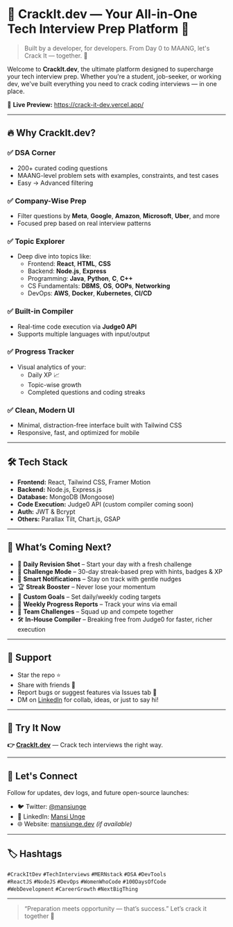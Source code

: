 # 🚀 CrackIt.dev — Your All-in-One Tech Interview Prep Platform 🎯

> Built by a developer, for developers. From Day 0 to MAANG, let's Crack It — together. 💪

Welcome to **CrackIt.dev**, the ultimate platform designed to supercharge your tech interview prep. Whether you're a student, job-seeker, or working dev, we've built everything you need to crack coding interviews — in one place.

🔗 **Live Preview:** https://crack-it-dev.vercel.app/

---

## 🔥 Why CrackIt.dev?

### ✅ DSA Corner
- 200+ curated coding questions  
- MAANG-level problem sets with examples, constraints, and test cases  
- Easy → Advanced filtering  

### ✅ Company-Wise Prep
- Filter questions by **Meta**, **Google**, **Amazon**, **Microsoft**, **Uber**, and more  
- Focused prep based on real interview patterns  

### ✅ Topic Explorer
- Deep dive into topics like:
  - Frontend: **React**, **HTML**, **CSS**
  - Backend: **Node.js**, **Express**
  - Programming: **Java**, **Python**, **C**, **C++**
  - CS Fundamentals: **DBMS**, **OS**, **OOPs**, **Networking**
  - DevOps: **AWS**, **Docker**, **Kubernetes**, **CI/CD**

### ✅ Built-in Compiler
- Real-time code execution via **Judge0 API**  
- Supports multiple languages with input/output  

### ✅ Progress Tracker
- Visual analytics of your:
  - Daily XP 📈  
  - Topic-wise growth  
  - Completed questions and coding streaks  

### ✅ Clean, Modern UI
- Minimal, distraction-free interface built with Tailwind CSS  
- Responsive, fast, and optimized for mobile  

---

## 🛠 Tech Stack

- **Frontend:** React, Tailwind CSS, Framer Motion  
- **Backend:** Node.js, Express.js  
- **Database:** MongoDB (Mongoose)  
- **Code Execution:** Judge0 API (custom compiler coming soon)  
- **Auth:** JWT & Bcrypt  
- **Others:** Parallax Tilt, Chart.js, GSAP

---

## 🌟 What’s Coming Next?

- 📅 **Daily Revision Shot** – Start your day with a fresh challenge  
- 🧠 **Challenge Mode** – 30-day streak-based prep with hints, badges & XP  
- 🔔 **Smart Notifications** – Stay on track with gentle nudges  
- 🏆 **Streak Booster** – Never lose your momentum  
- 🎯 **Custom Goals** – Set daily/weekly coding targets  
- 📨 **Weekly Progress Reports** – Track your wins via email  
- 🤝 **Team Challenges** – Squad up and compete together  
- 🛠️ **In-House Compiler** – Breaking free from Judge0 for faster, richer execution  

---

## 🙌 Support

- Star the repo ⭐
- Share with friends 🔁
- Report bugs or suggest features via Issues tab 💬
- DM on [LinkedIn](https://linkedin.com/in/mansiunge) for collab, ideas, or just to say hi!

---

## 📌 Try It Now

**👉 [CrackIt.dev](https://crack-it-dev.vercel.app/)** — Crack tech interviews the right way.

---

## 💬 Let's Connect

Follow for updates, dev logs, and future open-source launches:

- 🐦 Twitter: [@mansiunge](https://twitter.com/mansiunge)
- 💼 LinkedIn: [Mansi Unge](https://linkedin.com/in/mansiunge)
- 🌐 Website: [mansiunge.dev](https://mansiunge.dev) *(if available)*

---

## 🏷 Hashtags

`#CrackItDev` `#TechInterviews` `#MERNstack` `#DSA` `#DevTools`  
`#ReactJS` `#NodeJS` `#DevOps` `#WomenWhoCode` `#100DaysOfCode`  
`#WebDevelopment` `#CareerGrowth` `#NextBigThing`

---

> “Preparation meets opportunity — that’s success.” Let’s crack it together 🚀
